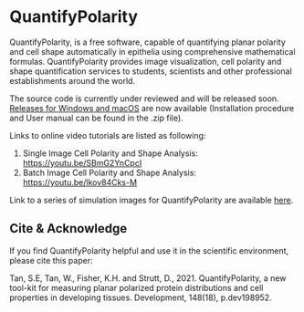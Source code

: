 # QuantifyPolarity

QuantifyPolarity, is a free software,
capable of quantifying planar polarity and cell shape automatically in epithelia using
comprehensive mathematical formulas. QuantifyPolarity provides image visualization,
cell polarity and shape quantification services to students, scientists and other
professional establishments around the world.

The source code is currently under reviewed and will be released soon.
[Releases for Windows and macOS](https://github.com/QuantifyPolarity/QuantifyPolarity/releases) are now available (Installation procedure and User manual can be found in the .zip file).

Links to online video tutorials are listed as following:
1) Single Image Cell Polarity and Shape Analysis:
https://youtu.be/SBmG2YnCpcI
2) Batch Image Cell Polarity and Shape Analysis:
https://youtu.be/lkov84Cks-M

Link to a series of simulation images for QuantifyPolarity are available [here](https://drive.google.com/drive/folders/1bBv6Dxf5jOm-VVpk6fNRFIoXGaxmufS4?usp=sharing).

## Cite & Acknowledge
If you find QuantifyPolarity helpful and use it in the scientific environment, please cite this paper:

Tan, S.E, Tan, W., Fisher, K.H. and Strutt, D., 2021. QuantifyPolarity, a new tool-kit for measuring planar polarized protein distributions and cell properties in developing tissues. Development, 148(18), p.dev198952.

